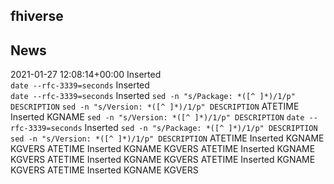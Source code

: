 ## fhiverse

## News
2021-01-27 12:08:14+00:00 Inserted  
`date --rfc-3339=seconds` Inserted  
`date --rfc-3339=seconds` Inserted `sed -n "s/Package: *([^ ]*)/1/p" DESCRIPTION` `sed -n "s/Version: *([^ ]*)/1/p" DESCRIPTION`
ATETIME Inserted KGNAME `sed -n "s/Version: *([^ ]*)/1/p" DESCRIPTION`
`date --rfc-3339=seconds` Inserted `sed -n "s/Package: *([^ ]*)/1/p" DESCRIPTION` `sed -n "s/Version: *([^ ]*)/1/p" DESCRIPTION`
ATETIME Inserted KGNAME KGVERS
ATETIME Inserted KGNAME KGVERS
ATETIME Inserted KGNAME KGVERS
ATETIME Inserted KGNAME KGVERS
ATETIME Inserted KGNAME KGVERS
ATETIME Inserted KGNAME KGVERS


